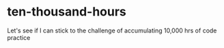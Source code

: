 # ten-thousand-hours
Let's see if I can stick to the challenge of accumulating 10,000 hrs of code practice
